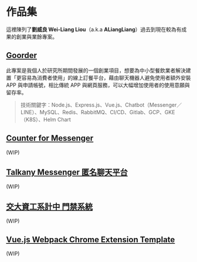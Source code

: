 # 作品集

這裡陳列了**劉威良 Wei-Liang Liou**（a.k.a **ALiangLiang**）過去到現在較為有成果的創業與業餘專案。

## [Goorder](goorder.md)

此專案是我個人於研究所期間發展的一個創業項目，想要為中小型餐飲業者解決建置「更容易為消費者使用」的線上訂餐平台，藉由聊天機器人避免使用者額外安裝 APP 與申請帳號，相比傳統 APP 與網頁服務，可以大幅增加使用者的使用意願與留存率。

> 技術關鍵字：Node.js、Express.js、Vue.js、Chatbot（Messenger／LINE）、MySQL、Redis、RabbitMQ、CI/CD、Gitlab、GCP、GKE（K8S）、Helm Chart

## [Counter for Messenger](counter-for-messenger.md)

(WIP)

## [Talkany Messenger 匿名聊天平台](talkany.md)

(WIP)

## [交大資工系計中 門禁系統](cscc-door-secruity-system.md)

(WIP)

## [Vue.js Webpack Chrome Extension Template](vue-webpack-chrome-extension-template)

(WIP)
